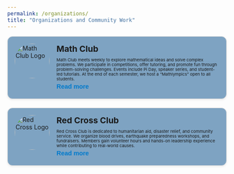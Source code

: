 ```yaml
---
permalink: /organizations/
title: "Organizations and Community Work"
---
```

<style>
  .org-container {
    display: flex;
    flex-direction: column;
    gap: 20px;
    max-width: 1600px;
    margin: 0 auto;
  }

  .org-card {
    display: flex;
    border: 1px solid #ddd;
    border-radius: 12px;
    padding: 16px;
    background: #7ea3c2;
    box-shadow: 0 2px 5px rgba(0,0,0,0.08);
    align-items: flex-start;
    position: relative;
  }

  .org-logo {
    width: 80px;
    height: 80px;
    border-radius: 50%;
    object-fit: cover;
    margin-right: 16px;
  }

  .org-content {
    font-size: 0.6rem;
    flex: 1;
  }

  .org-title {
    font-size: 1.2rem;
    font-weight: bold;
    margin-bottom: 8px;
  }

  .org-description {
    max-height: 100px;
    overflow: hidden;
    transition: max-height 0.3s ease;
    position: relative;
  }

  .org-description.expanded {
    max-height: 1000px;
  }

  .read-more-btn {
    background: none;
    border: none;
    color: #007acc;
    cursor: pointer;
    padding: 4px 0;
    font-weight: bold;
    font-size: 0.9rem;
  }
</style>

<div class="org-container">

<div class="org-card">
  <img class="org-logo" src="https://upload.wikimedia.org/wikipedia/commons/thumb/4/4a/Commons-logo.svg/1024px-Commons-logo.svg.png" alt="Math Club Logo">
  <div class="org-content">
    <div class="org-title">Math Club</div>
    <div class="org-description" id="desc-1">
      Math Club meets weekly to explore mathematical ideas and solve complex problems. We participate in competitions, offer tutoring, and promote fun through problem-solving challenges. Events include Pi Day, speaker series, and student-led tutorials. At the end of each semester, we host a “Mathlympics” open to all students.
    </div>
    <button class="read-more-btn" onclick="toggleDescription('desc-1', this)">Read more</button>
  </div>
</div>

<div class="org-card">
  <img class="org-logo" src="https://upload.wikimedia.org/wikipedia/commons/thumb/0/0b/Red_Cross_logo.svg/1024px-Red_Cross_logo.svg.png" alt="Red Cross Logo">
  <div class="org-content">
    <div class="org-title">Red Cross Club</div>
    <div class="org-description" id="desc-2">
      Red Cross Club is dedicated to humanitarian aid, disaster relief, and community service. We organize blood drives, earthquake preparedness workshops, and fundraisers. Members gain volunteer hours and hands-on leadership experience while contributing to real-world causes.
    </div>
    <button class="read-more-btn" onclick="toggleDescription('desc-2', this)">Read more</button>
  </div>
</div>

</div>

<script>
  function toggleDescription(id, btn) {
    const el = document.getElementById(id);
    el.classList.toggle('expanded');
    btn.textContent = el.classList.contains('expanded') ? 'Collapse' : 'Read more';
  }
</script>
